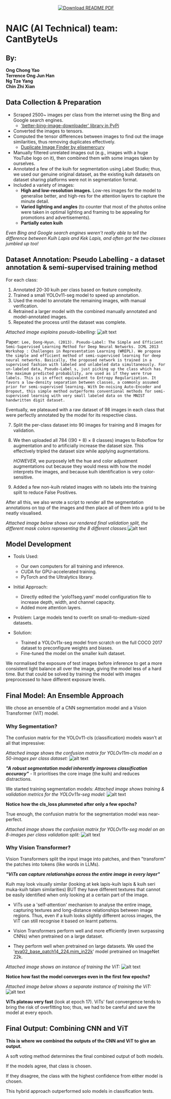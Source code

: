<p align="center">
  <a href="https://github.com/chong-yao/naic/raw/main/README.pdf">
    <img src="https://img.shields.io/badge/PDF-Download This Writeup-blue?style=for-the-badge&logo=adobeacrobatreader" alt="Download README PDF"/>
  </a>
</p>

# NAIC (AI Technical) team: CantByteUs
## By:
**Ong Chong Yao \
Terrence Ong Jun Han \
Ng Tze Yang \
Chin Zhi Xian**

## Data Collection & Preparation
- Scraped 2500~ images per class from the internet using the Bing and Google search engines.
    - ['better-bing-image-downloader' library in PyPi](https://pypi.org/project/better-bing-image-downloader/)
- Converted the images to tensors.
- Computed the tensor differences between images to find out the image similarities, thus removing duplicates effectively.
    - [Duplicate Image Finder by elisemercury](https://github.com/elisemercury/Duplicate-Image-Finder)
- Manually filtered unrelated images out (e.g., images with a huge YouTube logo on it), then combined them with some images taken by ourselves.
- Annotated a few of the kuih for segmentation using Label Studio; thus, we used our genuine original dataset, as the existing kuih datasets on dataset sharing platforms were not in segmentation format.
- Included a variety of images:
    - **High and low-resolution images.** Low-res images for the model to generalise better, and high-res for the attention layers to capture the minute detail.
    - **Varied lighting and angles** (to counter that most of the photos online were taken in optimal lighting and framing to be appealing for promotions and advertisements).
    - **Partially eaten kuih**

*Even Bing and Google search engines weren't really able to tell the difference between Kuih Lapis and Kek Lapis, and often got the two classes jumbled up too!*

## Dataset Annotation: Pseudo Labelling - a dataset annotation & semi-supervised training method

For each class:
1. Annotated 20-30 kuih per class based on feature complexity.
2. Trained a small YOLOv11-seg model to speed up annotation.
3. Used the model to annotate the remaining images, with manual verification.
5. Retrained a larger model with the combined manually annotated and model-annotated images.
6. Repeated the process until the dataset was complete.

*Attached image explains pseudo-labelling:*
![alt text](media/pseudo-labelling.jpg)

Paper:```
Lee, Dong-Hyun. (2013). Pseudo-Label: The Simple and Efficient Semi-Supervised Learning Method for Deep Neural Networks. ICML 2013 Workshop : Challenges in Representation Learning (WREPL). We propose the simple and efficient method of semi-supervised learning for deep neural networks. Basically, the proposed network is trained in a supervised fashion with labeled and unlabeled data simultaneously. For un-labeled data, Pseudo-Label s, just picking up the class which has the maximum predicted probability, are used as if they were true labels. This is in effect equivalent to Entropy Regularization. It favors a low-density separation between classes, a commonly assumed prior for semi-supervised learning. With De-noising Auto-Encoder and Dropout, this simple method outperforms conventional methods for semi-supervised learning with very small labeled data on the MNIST handwritten digit dataset.```

Eventually, we plateaued with a raw dataset of 98 images in each class that were perfectly annotated by the model for its respective class.

7. Split the per-class dataset into 90 images for training and 8 images for validation.

8. We then uploaded all 784 ((90 + 8) × 8 classes) images to Roboflow for augmentation and to artificially increase the dataset size. This effectively tripled the dataset size while applying augmentations.

    *HOWEVER*, we purposely left the hue and color adjustment augmentations out because they would mess with how the model interprets the images, and because kuih identification is very color-sensitive.

9. Added a few non-kuih related images with no labels into the training split to reduce False Positives.

After all this, we also wrote a script to render all the segmentation annotations on top of the images and then place all of them into a grid to be neatly visualised.

*Attached image below shows our rendered final validation split, the different mask colors representing the 8 different classes:*![alt text](dataset/val-viz.jpg)

## Model Development
- Tools Used:
    - Our own computers for all training and inference.
    - CUDA for GPU-accelerated training.
    - PyTorch and the Ultralytics library.

- Initial Approach:
    - Directly edited the 'yolo11seg.yaml' model configuration file to increase depth, width, and channel capacity.
    - Added more attention layers.

- Problem: Large models tend to overfit on small-to-medium-sized datasets.

- Solution:
    - Trained a YOLOv11x-seg model from scratch on the full COCO 2017 dataset to preconfigure weights and biases.
    - Fine-tuned the model on the smaller kuih dataset.

We normalised the exposure of test images before inference to get a more consistent light balance all over the image, giving the model less of a hard time. But that could be solved by training the model with images preprocessed to have different exposure levels.

## Final Model: An Ensemble Approach

We chose an ensemble of a CNN segmentation model and a Vision Transformer (ViT) model.

### Why Segmentation?

The confusion matrix for the YOLOv11-cls (classification) models wasn't at all that impressive:

*Attached image shows the confusion matrix for YOLOv11m-cls model on a 50-images per class dataset:*
![alt text](media/confusion_matrix_cls.png)

***"A robust segmentation model inherently improves classification accuracy"*** - It prioritises the core image (the kuih) and reduces distractions.

We started training segmentation models:
*Attached image shows training & validation metrics for the YOLOv11x-seg model:*
![alt text](media/seg-metrics.png)

**Notice how the cls_loss plummeted after only a few epochs?**

True enough, the confusion matrix for the segmentation model was near-perfect.

*Attached image shows the confusion matrix for YOLOv11x-seg model on an 8-images per class validation split:*
![alt text](media/confusion_matrix_normalized_seg.png)

### Why Vision Transformer?
Vision Transformers split the input image into patches, and then "transform" the patches into tokens (like words in LLMs).

***"ViTs can capture relationships across the entire image in every layer"***

Kuih may look visually similar (looking at kek lapis-kuih lapis & kuih seri muka-kuih talam similarities) BUT they have different textures that cannot be easily identified when only looking at a certain part of the image.

- ViTs use a 'self-attention' mechanism to analyse the entire image, capturing textures and long-distance relationships between image regions. Thus, even if a kuih looks slightly different across images, the ViT can still recognise it based on learnt patterns.

- Vision Transformers perform well and more efficiently (even surpassing CNNs) when pretrained on a large dataset.

- They perform well when pretrained on large datasets. We used the '[eva02_base_patch14_224.mim_in22k](https://huggingface.co/timm/eva02_base_patch14_224.mim_in22k)' model pretrained on ImageNet 22k.

*Attached image shows an instance of training the ViT:*
![alt text](media/cy-train-vit.png)

**Notice how fast the model converges even in the first few epochs?**

*Attached image below shows a separate instance of training the ViT:*
![alt text](media/terr-train-vit.jpg)

**ViTs plateau very fast** (look at epoch 17). ViTs' fast convergence tends to bring the risk of overfitting too; thus, we had to be careful and save the model at every epoch.

## Final Output: Combining CNN and ViT

**This is where we combined the outputs of the CNN and ViT to give an output.**

A soft voting method determines the final combined output of both models.

If the models agree, that class is chosen.

If they disagree, the class with the highest confidence from either model is chosen.

This hybrid approach outperformed solo models in classification tests.
